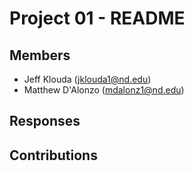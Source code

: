 Project 01 - README
===================

Members
-------

- Jeff Klouda (jklouda1@nd.edu)
- Matthew D'Alonzo (mdalonz1@nd.edu)

Responses
---------

Contributions
-------------
